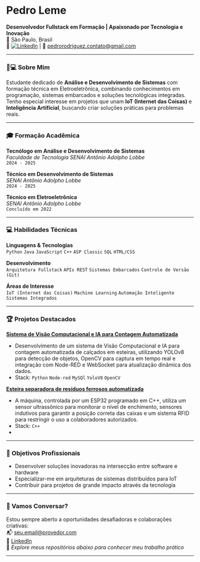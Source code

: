 
# Pedro Leme  
**Desenvolvedor Fullstack em Formação | Apaixonado por Tecnologia e Inovação**  
📍 São Paulo, Brasil  
🔗 [![LinkedIn](https://img.shields.io/badge/LinkedIn-Connect-%230A66C2)]([www.linkedin.com/in/pedro-henrique-812593260]) | 📧 [pedrorodriguez.contato@gmail.com]()

---

### 👨💻 Sobre Mim  
Estudante dedicado de **Análise e Desenvolvimento de Sistemas** com formação técnica em Eletroeletrônica, combinando conhecimentos em programação, sistemas embarcados e soluções tecnológicas integradas. Tenho especial interesse em projetos que unam **IoT (Internet das Coisas)** e **Inteligência Artificial**, buscando criar soluções práticas para problemas reais.

---

### 🎓 Formação Acadêmica  
**Tecnólogo em Análise e Desenvolvimento de Sistemas**  
*Faculdade de Tecnologia SENAI Antônio Adolpho Lobbe*  
`2024 - 2025 `

**Técnico em Desenvolvimento de Sistemas**  
*SENAI Antônio Adolpho Lobbe*  
`2024 - 2025`

**Técnico em Eletroeletrônica**  
*SENAI Antônio Adolpho Lobbe*  
`Concluído em 2022`

---

### 💻 Habilidades Técnicas  
**Linguagens & Tecnologias**  
`Python` `Java` `JavaScript` `C++` `ASP Classic` `SQL` `HTML/CSS`

**Desenvolvimento**  
`Arquitetura Fullstack` `APIs REST` `Sistemas Embarcados` `Controle de Versão (Git)`

**Áreas de Interesse**  
`IoT (Internet das Coisas)` `Machine Learning` `Automação Inteligente` `Sistemas Integrados`

---

### 🏆 Projetos Destacados  
[**Sistema de Visão Computacional e IA para Contagem Automatizada**](https://www.linkedin.com/in/pedro-henrique-812593260/details/projects/)  
- Desenvolvimento de um sistema de Visão Computacional e IA para contagem automatizada de calçados em esteiras, utilizando YOLOv8 para detecção de objetos, OpenCV para captura em tempo real e integração com Node-RED e WebSocket para atualização dinâmica dos dados.
- Stack: `Python` `Node-red` `MySQl` `YoloV8` `OpenCV`

[**Esteira separadora de resíduos ferrosos automatizada**]()  
- A máquina, controlada por um ESP32 programado em C++, utiliza um sensor ultrassônico para monitorar o nível de enchimento, sensores indutivos para garantir a posição correta das caixas e um sistema RFID para restringir o uso a colaboradores autorizados.  
- Stack: `C++`
- 
---

### 🚀 Objetivos Profissionais  
- Desenvolver soluções inovadoras na intersecção entre software e hardware  
- Especializar-me em arquiteturas de sistemas distribuídos para IoT  
- Contribuir para projetos de grande impacto através da tecnologia 

---

### 📩 Vamos Conversar?  
Estou sempre aberto a oportunidades desafiadoras e colaborações criativas:  
📬 [seu.email@provedor.com](pedrorodriguez.contato@gmail.com)  
💼 [LinkedIn]([www.linkedin.com/in/pedro-henrique-812593260])  
🐙 *Explore meus repositórios abaixo para conhecer meu trabalho prático*

---
